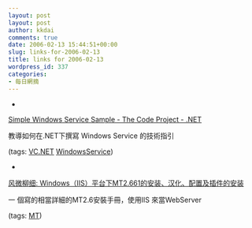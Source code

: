 ```yaml
---
layout: post
layout: post
author: kkdai
comments: true
date: 2006-02-13 15:44:51+00:00
slug: links-for-2006-02-13
title: links for 2006-02-13
wordpress_id: 337
categories:
- 每日網摘
---
```



	
  * 
		

[Simple Windows Service Sample - The Code Project - .NET](http://www.codeproject.com/dotnet/simplewindowsservice.asp)


		

教導如何在.NET下撰寫 Windows Service 的技術指引


		

(tags: [VC.NET](http://del.icio.us/kkdai/VC.NET) [WindowsService](http://del.icio.us/kkdai/WindowsService))


	

	
  * 
		

[风微柳细: Windows（IIS）平台下MT2.661的安装、汉化、配置及插件的安装](http://blog.iyi.cn/hily/archives/2005/05/windowsiismt2661.html)


		

一 個寫的相當詳細的MT2.6安裝手冊，使用IIS 來當WebServer


		

(tags: [MT](http://del.icio.us/kkdai/MT))


	


